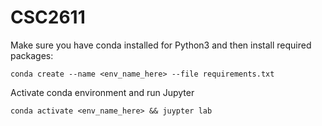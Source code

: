 # CSC2611

Make sure you have conda installed for Python3 and then install required packages:

```conda create --name <env_name_here> --file requirements.txt```

Activate conda environment and run Jupyter

```conda activate <env_name_here> && juypter lab```
